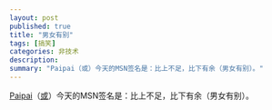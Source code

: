```yaml
---
layout: post
published: true
title: "男女有别"
tags: [搞笑]
categories: 非技术    
description: 
summary: "Paipai（或）今天的MSN签名是：比上不足，比下有余（男女有别）。"
---
```

[Paipai][]（[或][Link 1]）今天的MSN签名是：比上不足，比下有余（男女有别）。


[Paipai]: http://paipai.blog.tom.com/
[Link 1]: http://blog.163.com/paipai_lee/